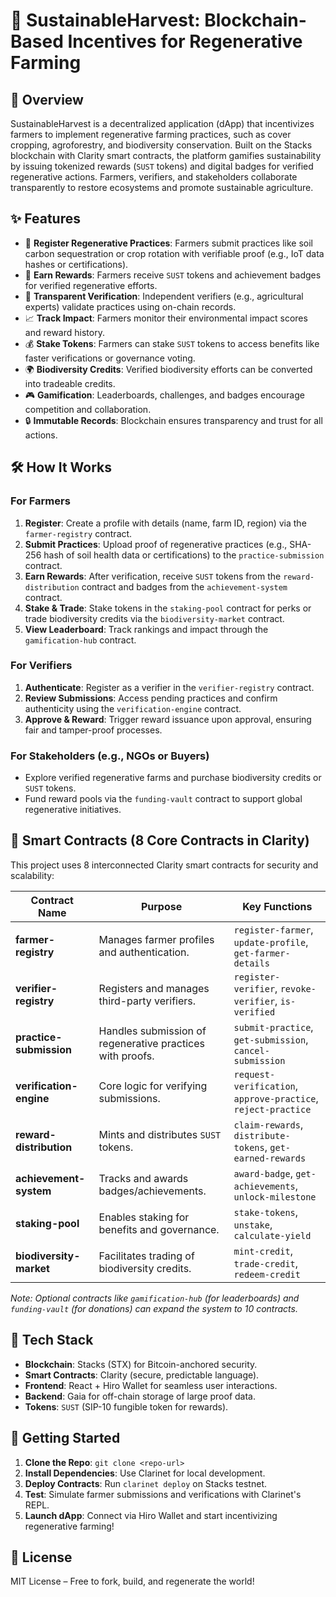 # 🌾 SustainableHarvest: Blockchain-Based Incentives for Regenerative Farming

## 📖 Overview
SustainableHarvest is a decentralized application (dApp) that incentivizes farmers to implement regenerative farming practices, such as cover cropping, agroforestry, and biodiversity conservation. Built on the Stacks blockchain with Clarity smart contracts, the platform gamifies sustainability by issuing tokenized rewards (`SUST` tokens) and digital badges for verified regenerative actions. Farmers, verifiers, and stakeholders collaborate transparently to restore ecosystems and promote sustainable agriculture.

## ✨ Features
- 🌱 **Register Regenerative Practices**: Farmers submit practices like soil carbon sequestration or crop rotation with verifiable proof (e.g., IoT data hashes or certifications).
- 🏅 **Earn Rewards**: Farmers receive `SUST` tokens and achievement badges for verified regenerative efforts.
- 🔎 **Transparent Verification**: Independent verifiers (e.g., agricultural experts) validate practices using on-chain records.
- 📈 **Track Impact**: Farmers monitor their environmental impact scores and reward history.
- 💰 **Stake Tokens**: Farmers can stake `SUST` tokens to access benefits like faster verifications or governance voting.
- 🌍 **Biodiversity Credits**: Verified biodiversity efforts can be converted into tradeable credits.
- 🎮 **Gamification**: Leaderboards, challenges, and badges encourage competition and collaboration.
- 🔒 **Immutable Records**: Blockchain ensures transparency and trust for all actions.

## 🛠 How It Works

### For Farmers
1. **Register**: Create a profile with details (name, farm ID, region) via the `farmer-registry` contract.
2. **Submit Practices**: Upload proof of regenerative practices (e.g., SHA-256 hash of soil health data or certifications) to the `practice-submission` contract.
3. **Earn Rewards**: After verification, receive `SUST` tokens from the `reward-distribution` contract and badges from the `achievement-system` contract.
4. **Stake & Trade**: Stake tokens in the `staking-pool` contract for perks or trade biodiversity credits via the `biodiversity-market` contract.
5. **View Leaderboard**: Track rankings and impact through the `gamification-hub` contract.

### For Verifiers
1. **Authenticate**: Register as a verifier in the `verifier-registry` contract.
2. **Review Submissions**: Access pending practices and confirm authenticity using the `verification-engine` contract.
3. **Approve & Reward**: Trigger reward issuance upon approval, ensuring fair and tamper-proof processes.

### For Stakeholders (e.g., NGOs or Buyers)
- Explore verified regenerative farms and purchase biodiversity credits or `SUST` tokens.
- Fund reward pools via the `funding-vault` contract to support global regenerative initiatives.

## 🔗 Smart Contracts (8 Core Contracts in Clarity)
This project uses 8 interconnected Clarity smart contracts for security and scalability:

| Contract Name | Purpose | Key Functions |
|---------------|---------|---------------|
| **farmer-registry** | Manages farmer profiles and authentication. | `register-farmer`, `update-profile`, `get-farmer-details` |
| **verifier-registry** | Registers and manages third-party verifiers. | `register-verifier`, `revoke-verifier`, `is-verified` |
| **practice-submission** | Handles submission of regenerative practices with proofs. | `submit-practice`, `get-submission`, `cancel-submission` |
| **verification-engine** | Core logic for verifying submissions. | `request-verification`, `approve-practice`, `reject-practice` |
| **reward-distribution** | Mints and distributes `SUST` tokens. | `claim-rewards`, `distribute-tokens`, `get-earned-rewards` |
| **achievement-system** | Tracks and awards badges/achievements. | `award-badge`, `get-achievements`, `unlock-milestone` |
| **staking-pool** | Enables staking for benefits and governance. | `stake-tokens`, `unstake`, `calculate-yield` |
| **biodiversity-market** | Facilitates trading of biodiversity credits. | `mint-credit`, `trade-credit`, `redeem-credit` |

*Note: Optional contracts like `gamification-hub` (for leaderboards) and `funding-vault` (for donations) can expand the system to 10 contracts.*

## 🚀 Tech Stack
- **Blockchain**: Stacks (STX) for Bitcoin-anchored security.
- **Smart Contracts**: Clarity (secure, predictable language).
- **Frontend**: React + Hiro Wallet for seamless user interactions.
- **Backend**: Gaia for off-chain storage of large proof data.
- **Tokens**: `SUST` (SIP-10 fungible token for rewards).

## 🤝 Getting Started
1. **Clone the Repo**: `git clone <repo-url>`
2. **Install Dependencies**: Use Clarinet for local development.
3. **Deploy Contracts**: Run `clarinet deploy` on Stacks testnet.
4. **Test**: Simulate farmer submissions and verifications with Clarinet's REPL.
5. **Launch dApp**: Connect via Hiro Wallet and start incentivizing regenerative farming!

## 📜 License
MIT License – Free to fork, build, and regenerate the world!

